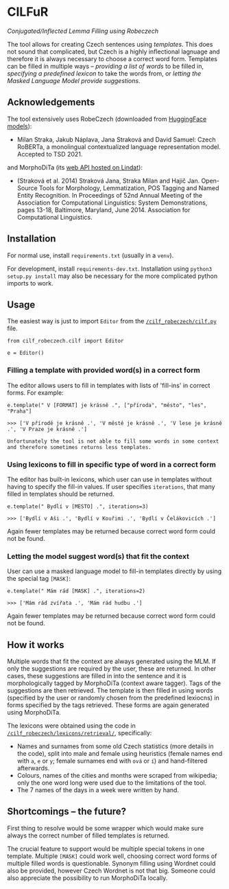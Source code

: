 # CILFuR
*Conjugated/Inflected Lemma Filling using Robeczech*

The tool allows for creating Czech sentences using *templates*. This does not sound that complicated, but Czech is a highly inflectional lagnuage and therefore it is always necessary to choose a correct word form. Templates can be filled in multiple ways – *providing a list of words* to be filled in, *specifying a predefined lexicon* to take the words from, or *letting the Masked Language Model provide suggestions*.

## Acknowledgements

The tool extensively uses RobeCzech (downloaded from [HuggingFace models](https://huggingface.co/ufal/robeczech-base)):
- Milan Straka, Jakub Náplava, Jana Straková and David Samuel: Czech RoBERTa, a monolingual contextualized language representation model. Accepted to TSD 2021.

and MorphoDiTa (its [web API hosted on Lindat](https://lindat.mff.cuni.cz/services/morphodita/api-reference.php)):
- (Straková et al. 2014) Straková Jana, Straka Milan and Hajič Jan. Open-Source Tools for Morphology, Lemmatization, POS Tagging and Named Entity Recognition. In Proceedings of 52nd Annual Meeting of the Association for Computational Linguistics: System Demonstrations, pages 13-18, Baltimore, Maryland, June 2014. Association for Computational Linguistics. 

## Installation

For normal use, install `requirements.txt` (usually in a `venv`).

For development, install `requirements-dev.txt`. Installation using `python3 setup.py install` may also be necessary for the more complicated python imports to work.

## Usage
The easiest way is just to import `Editor` from the [`/cilf_robeczech/cilf.py`](/cilf_robeczech/cilf.py) file.
```
from cilf_robeczech.cilf import Editor

e = Editor()
```

### Filling a template with provided word(s) in a correct form

The editor allows users to fill in templates with lists of 'fill-ins' in correct forms. For example:
```
e.template(" V [FORMAT] je krásně .", ["příroda", "město", "les", "Praha"]

>>> ['V přírodě je krásně .', 'V městě je krásně .', 'V lese je krásně .', 'V Praze je krásně .']

Unfortunately the tool is not able to fill some words in some context and therefore sometimes returns less templates.
```

### Using lexicons to fill in specific type of word in a correct form

The editor has built-in lexicons, which user can use in templates without having to specify the fill-in values. If user specifies `iterations`, that many filled in templates should be returned.
```
e.template(" Bydlí v [MESTO] .", iterations=3)

>>> ['Bydlí v Aši .', 'Bydlí v Kouřimi .', 'Bydlí v Čelákovicích .']
```
Again fewer templates may be returned because correct word form could not be found.

### Letting the model suggest word(s) that fit the context
User can use a masked language model to fill-in templates directly by using the special tag `[MASK]`:
```
e.template(" Mám rád [MASK] .", iterations=2)

>>> ['Mám rád zvířata .', 'Mám rád hudbu .']
```
Again fewer templates may be returned because correct word form could not be found.

## How it works

Multiple words that fit the context are always generated using the MLM. If only the suggestions are required by the user, these are returned. In other cases, these suggestions are filled in into the sentence and it is morphologically tagged by MorphoDiTa (context aware tagger). Tags of the suggestions are then retrieved. The template is then filled in using words (specified by the user or randomly chosen from the predefined lexiocns) in forms specified by the tags retrieved. These forms are again generated using MorphoDiTa.

The lexicons were obtained using the code in [`/cilf_robeczech/lexicons/retrieval/`](/cilf_robeczech/lexicons/retrieval/), specifically:
- Names and surnames from some old Czech statistics (more details in the code), split into male and female using heuristics (female names end with `a`, `e` or `y`; female surnames end with `ová` or `í`) and hand-filtered afterwards.
- Colours, names of the cities and months were scraped from wikipedia; only the one word long were used due to the limitations of the tool.
- The 7 names of the days in a week were written by hand.

## Shortcomings – the future?

First thing to resolve would be some wrapper which would make sure always the correct number of filled templates is returned.

The crucial feature to support would be multiple special tokens in one template. Multiple `[MASK]` could work well, choosing correct 
word forms of multiple filled words is questionable. Synonym filling using Wordnet could also be provided, however Czech Wordnet is not that big. Someone could also appreciate the possibility to run MorphoDiTa locally.
